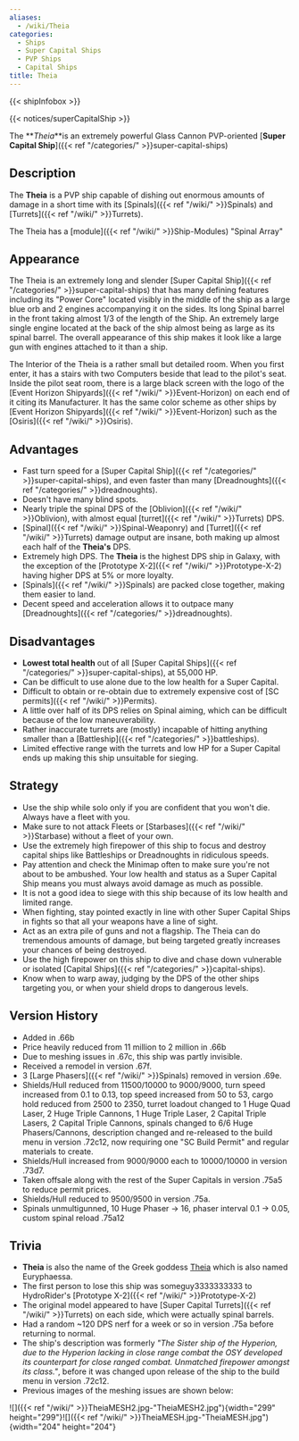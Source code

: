 ```yaml
---
aliases:
  - /wiki/Theia
categories:
  - Ships
  - Super Capital Ships
  - PVP Ships
  - Capital Ships
title: Theia
---
```


{{< shipInfobox >}}

{{< notices/superCapitalShip >}}

The **_Theia_**is an extremely powerful Glass Cannon PVP-oriented [**Super Capital Ship**]({{< ref "/categories/" >}}super-capital-ships)

## Description

The **Theia** is a PVP ship capable of dishing out enormous amounts of damage in a short time with its [Spinals]({{< ref "/wiki/" >}}Spinals) and [Turrets]({{< ref "/wiki/" >}}Turrets).

The Theia has a [module]({{< ref "/wiki/" >}}Ship-Modules) "Spinal Array"

## Appearance

The Theia is an extremely long and slender [Super Capital Ship]({{< ref "/categories/" >}}super-capital-ships) that has many defining features including its "Power Core" located visibly in the middle of the ship as a large blue orb and 2 engines accompanying it on the sides. Its long Spinal barrel in the front taking almost 1/3 of the length of the Ship. An extremely large single engine located at the back of the ship almost being as large as its spinal barrel. The overall appearance of this ship makes it look like a large gun with engines attached to it than a ship.

The Interior of the Theia is a rather small but detailed room. When you first enter, it has a stairs with two Computers beside that lead to the pilot's seat. Inside the pilot seat room, there is a large black screen with the logo of the [Event Horizon Shipyards]({{< ref "/wiki/" >}}Event-Horizon) on each end of it citing its Manufacturer. It has the same color scheme as other ships by [Event Horizon Shipyards]({{< ref "/wiki/" >}}Event-Horizon) such as the [Osiris]({{< ref "/wiki/" >}}Osiris).

## Advantages

- Fast turn speed for a [Super Capital Ship]({{< ref "/categories/" >}}super-capital-ships), and even faster than many [Dreadnoughts]({{< ref "/categories/" >}}dreadnoughts).
- Doesn't have many blind spots.
- Nearly triple the spinal DPS of the [Oblivion]({{< ref "/wiki/" >}}Oblivion), with almost equal [turret]({{< ref "/wiki/" >}}Turrets) DPS.
- [Spinal]({{< ref "/wiki/" >}}Spinal-Weaponry) and [Turret]({{< ref "/wiki/" >}}Turrets) damage output are insane, both making up almost each half of the **Theia's** DPS.
- Extremely high DPS. The **Theia** is the highest DPS ship in Galaxy, with the exception of the [Prototype X-2]({{< ref "/wiki/" >}}Prototype-X-2) having higher DPS at 5% or more loyalty.
- [Spinals]({{< ref "/wiki/" >}}Spinals) are packed close together, making them easier to land.
- Decent speed and acceleration allows it to outpace many [Dreadnoughts]({{< ref "/categories/" >}}dreadnoughts).

## Disadvantages

- **Lowest total health** out of all [Super Capital Ships]({{< ref "/categories/" >}}super-capital-ships), at 55,000 HP.
- Can be difficult to use alone due to the low health for a Super Capital.
- Difficult to obtain or re-obtain due to extremely expensive cost of [SC permits]({{< ref "/wiki/" >}}Permits).
- A little over half of its DPS relies on Spinal aiming, which can be difficult because of the low maneuverability.
- Rather inaccurate turrets are (mostly) incapable of hitting anything smaller than a [Battleship]({{< ref "/categories/" >}}battleships).
- Limited effective range with the turrets and low HP for a Super Capital ends up making this ship unsuitable for sieging.

## Strategy

- Use the ship while solo only if you are confident that you won't die. Always have a fleet with you.
- Make sure to not attack Fleets or [Starbases]({{< ref "/wiki/" >}}Starbase) without a fleet of your own.
- Use the extremely high firepower of this ship to focus and destroy capital ships like Battleships or Dreadnoughts in ridiculous speeds.
- Pay attention and check the Minimap often to make sure you're not about to be ambushed. Your low health and status as a Super Capital Ship means you must always avoid damage as much as possible.
- It is not a good idea to siege with this ship because of its low health and limited range.
- When fighting, stay pointed exactly in line with other Super Capital Ships in fights so that all your weapons have a line of sight.
- Act as an extra pile of guns and not a flagship. The Theia can do tremendous amounts of damage, but being targeted greatly increases your chances of being destroyed.
- Use the high firepower on this ship to dive and chase down vulnerable or isolated [Capital Ships]({{< ref "/categories/" >}}capital-ships).
- Know when to warp away, judging by the DPS of the other ships targeting you, or when your shield drops to dangerous levels.

## Version History

- Added in .66b
- Price heavily reduced from 11 million to 2 million in .66b
- Due to meshing issues in .67c, this ship was partly invisible.
- Received a remodel in version .67f.
- 3 [Large Phasers]({{< ref "/wiki/" >}}Spinals) removed in version .69e.
- Shields/Hull reduced from 11500/10000 to 9000/9000, turn speed increased from 0.1 to 0.13, top speed increased from 50 to 53, cargo hold reduced from 2500 to 2350, turret loadout changed to 1 Huge Quad Laser, 2 Huge Triple Cannons, 1 Huge Triple Laser, 2 Capital Triple Lasers, 2 Capital Triple Cannons, spinals changed to 6/6 Huge Phasers/Cannons, description changed and re-released to the build menu in version .72c12, now requiring one "SC Build Permit" and regular materials to create.
- Shields/Hull increased from 9000/9000 each to 10000/10000 in version .73d7.
- Taken offsale along with the rest of the Super Capitals in version .75a5 to reduce permit prices.
- Shields/Hull reduced to 9500/9500 in version .75a.
- Spinals unmultigunned, 10 Huge Phaser -> 16, phaser interval 0.1 -> 0.05, custom spinal reload .75a12

## Trivia

- **Theia** is also the name of the Greek goddess [Theia](https://en.wikipedia.org/wiki/Theia) which is also named Euryphaessa.
- The first person to lose this ship was someguy3333333333 to HydroRider's [Prototype X-2]({{< ref "/wiki/" >}}Prototype-X-2)
- The original model appeared to have [Super Capital Turrets]({{< ref "/wiki/" >}}Turrets) on each side, which were actually spinal barrels.
- Had a random ~120 DPS nerf for a week or so in version .75a before returning to normal.
- The ship's description was formerly _"The Sister ship of the Hyperion, due to the Hyperion lacking in close range combat the OSY developed its counterpart for close ranged combat. Unmatched firepower amongst its class."_, before it was changed upon release of the ship to the build menu in version .72c12.
- Previous images of the meshing issues are shown below:

![]({{< ref "/wiki/" >}}TheiaMESH2.jpg-"TheiaMESH2.jpg"){width="299" height="299"}![]({{< ref "/wiki/" >}}TheiaMESH.jpg-"TheiaMESH.jpg"){width="204" height="204"}
